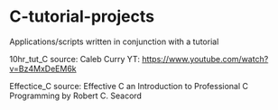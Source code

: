 # C-tutorial-projects
Applications/scripts written in conjunction with a tutorial

10hr_tut_C source: Caleb Curry YT: https://www.youtube.com/watch?v=Bz4MxDeEM6k

Effectice_C source: Effective C an Introduction to Professional C Programming by Robert C. Seacord
